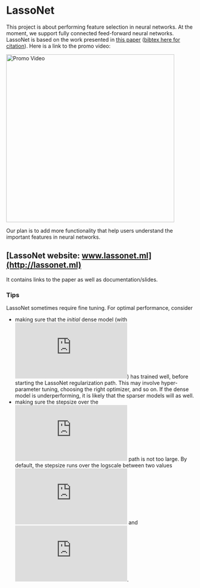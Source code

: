 # LassoNet

This project is about performing feature selection in neural networks.
At the moment, we support fully connected feed-forward neural networks.
LassoNet is based on the work presented in [this paper]() ([bibtex here for citation]()).
Here is a link to the promo video:


<a href="https://www.youtube.com/watch?v=bbqpUfxA_OA" target="_blank"><img src="https://raw.githubusercontent.com/lasso-net/lassonet/master/docs/images/video_screenshot.png" width="450" alt="Promo Video"/></a>

Our plan is to add more functionality that help users understand the important features in neural networks.


## [LassoNet website: www.lassonet.ml](http://lassonet.ml)
It contains links to the paper as well as documentation/slides.

### Tips
LassoNet sometimes require fine tuning. For optimal performance, consider
- making sure that the *initial* dense model (with ![](https://latex.codecogs.com/svg.latex?%5Clambda%20%3D%200)) has trained well, before starting the LassoNet  regularization path. This may involve hyper-parameter tuning, choosing the right optimizer, and so on. If the dense model is underperforming, it is likely that the sparser models will as well.
- making sure the stepsize over the ![](https://latex.codecogs.com/svg.latex?%5Clambda) path is not too large. By default, the stepsize runs over the logscale between two values ![](https://latex.codecogs.com/svg.latex?%5Clambda_%7Bmin%7D) and ![](https://latex.codecogs.com/svg.latex?%5Clambda_%7Bmin%7D).
